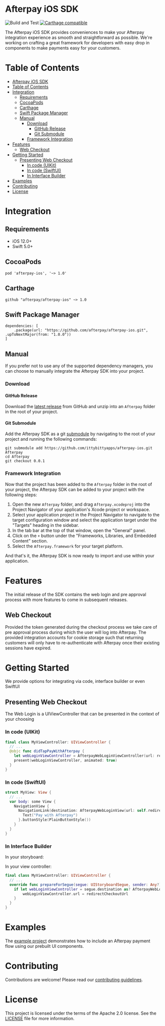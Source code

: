 # Afterpay iOS SDK
![Build and Test](https://github.com/ittybittyapps/afterpay-ios/workflows/Build%20and%20Test/badge.svg?branch=master&event=push) [![Carthage compatible](https://img.shields.io/badge/Carthage-compatible-4BC51D.svg?style=flat)](https://github.com/Carthage/Carthage)

The Afterpay iOS SDK provides conveniences to make your Afterpay integration experience as smooth and straightforward as possible. We're working on crafting a great framework for developers with easy drop in components to make payments easy for your customers.

# Table of Contents

- [Afterpay iOS SDK](#afterpay-ios-sdk)
- [Table of Contents](#table-of-contents)
- [Integration](#integration)
  - [Requirements](#requirements)
  - [CocoaPods](#cocoapods)
  - [Carthage](#carthage)
  - [Swift Package Manager](#swift-package-manager)
  - [Manual](#manual)
    - [Download](#download)
      - [GitHub Release](#github-release)
      - [Git Submodule](#git-submodule)
    - [Framework Integration](#framework-integration)
- [Features](#features)
  - [Web Checkout](#web-checkout)
- [Getting Started](#getting-started)
  - [Presenting Web Checkout](#presenting-web-checkout)
    - [In code (UIKit)](#in-code-uikit)
    - [In code (SwiftUI)](#in-code-swiftui)
    - [In Interface Builder](#in-interface-builder)
- [Examples](#examples)
- [Contributing](#contributing)
- [License](#license)

# Integration

## Requirements

- iOS 12.0+
- Swift 5.0+

## CocoaPods

```
pod 'afterpay-ios', '~> 1.0'
```

## Carthage

```
github "afterpay/afterpay-ios" ~> 1.0
```

## Swift Package Manager

```
dependencies: [
    .package(url: "https://github.com/afterpay/afterpay-ios.git", .upToNextMajor(from: "1.0.0"))
]
```

## Manual

If you prefer not to use any of the supported dependency managers, you can choose to manually integrate the Afterpay SDK into your project.

### Download

#### GitHub Release

Download the [latest release][latest-release] from GitHub and unzip into an `Afterpay` folder in the root of your project.

#### Git Submodule

Add the Afterpay SDK as a git [submodule](https://git-scm.com/docs/git-submodule) by navigating to the root of your project and running the following commands:

```
git submodule add https://github.com/ittybittyapps/afterpay-ios.git Afterpay
cd Afterpay
git checkout 0.0.1
```

### Framework Integration

Now that the project has been added to the `Afterpay` folder in the root of your project, the Afterpay SDK can be added to your project with the following steps:

1. Open the new `Afterpay` folder, and drag `Afterpay.xcodeproj` into the Project Navigator of your application's Xcode project or workspace.
2. Select your application project in the Project Navigator to navigate to the target configuration window and select the application target under the "Targets" heading in the sidebar.
3. In the tab bar at the top of that window, open the "General" panel.
4. Click on the `+` button under the "Frameworks, Libraries, and Embedded Content" section.
5. Select the `Afterpay.framework` for your target platform.

And that's it, the Afterpay SDK is now ready to import and use within your application.

# Features

The initial release of the SDK contains the web login and pre approval process with more features to come in subsequent releases.

## Web Checkout

Provided the token generated during the checkout process we take care of pre approval process during which the user will log into Afterpay. The provided integration accounts for cookie storage such that returning customers will only have to re-authenticate with Afterpay once their existing sessions have expired.

# Getting Started

We provide options for integrating via code, interface builder or even SwiftUI

## Presenting Web Checkout

The Web Login is a UIViewController that can be presented in the context of your choosing

### In code (UIKit)

```swift
final class MyViewController: UIViewController {
  // ...
  @objc func didTapPayWithAfterpay {
    let webLoginViewController = AfterpayWebLoginViewController(url: redirectCheckoutUrl)
    present(webLoginViewController, animated: true)
  }
}
```

### In code (SwiftUI)

```swift
struct MyView: View {
  // ...
  var body: some View {
    NavigationView {
      NavigationLink(destination: AfterpayWebLoginView(url: self.redirectCheckoutUrl)) {
        Text("Pay with Afterpay")
      }.buttonStyle(PlainButtonStyle())
    }
  }
}
```

### In Interface Builder

In your storyboard:

In your view controller:

```swift
final class MyViewController: UIViewController {
  // ...
  override func prepareForSegue(segue: UIStoryboardSegue, sender: Any?) {
    if let webLoginViewController = segue.destination as? AfterpayWebLoginViewController {
        webLoginViewController.url = redirectCheckoutUrl
    }
  }
}
```

# Examples

The [example project][example] demonstrates how to include an Afterpay payment flow using our prebuilt UI components.

# Contributing

Contributions are welcome! Please read our [contributing guidelines][contributing].

# License

This project is licensed under the terms of the Apache 2.0 license. See the [LICENSE][license] file for more information.

<!-- Links: -->
[contributing]: CONTRIBUTING.md
[example]: Example
[latest-release]: https://github.com/ittybittyapps/afterpay-ios/releases/latest
[license]: LICENSE
